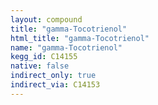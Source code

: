 ```yaml
---
layout: compound
title: "gamma-Tocotrienol"
html_title: "gamma-Tocotrienol"
name: "gamma-Tocotrienol"
kegg_id: C14155
native: false
indirect_only: true
indirect_via: C14153
---
```

